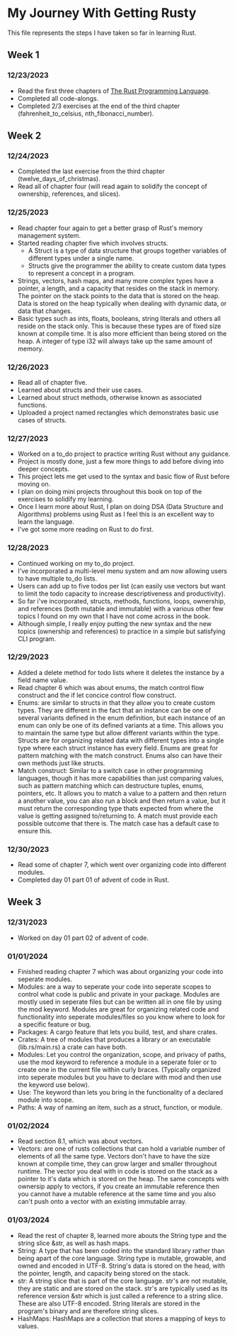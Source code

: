 # My Journey With Getting Rusty

This file represents the steps I have taken so far in learning Rust.

## Week 1

### 12/23/2023
- Read the first three chapters of [The Rust Programming Language](https://doc.rust-lang.org/stable/book/).
- Completed all code-alongs.
- Completed 2/3 exercises at the end of the third chapter (fahrenheit_to_celsius, nth_fibonacci_number).

## Week 2

### 12/24/2023
- Completed the last exercise from the third chapter (twelve_days_of_christmas).
- Read all of chapter four (will read again to solidify the concept of ownership, references, and slices).

### 12/25/2023
- Read chapter four again to get a better grasp of Rust's memory management system.
- Started reading chapter five which involves structs.
  - A Struct is a type of data structure that groups together variables of different types under a single name.
  - Structs give the programmer the ability to create custom data types to represent a concept in a program.
- Strings, vectors, hash maps, and many more complex types have a pointer, a length, and a capacity that resides on the stack in memory. The pointer on the stack points to the data that is stored on the heap. Data is stored on the heap typically when dealing with dynamic data, or data that changes.
- Basic types such as ints, floats, booleans, string literals and others all reside on the stack only. This is because these types are of fixed size known at compile time. It is also more efficient than being stored on the heap. A integer of type i32 will always take up the same amount of memory.

### 12/26/2023
- Read all of chapter five.
- Learned about structs and their use cases.
- Learned about struct methods, otherwise known as associated functions.
- Uploaded a project named rectangles which demonstrates basic use cases of structs.

### 12/27/2023
- Worked on a to_do project to practice writing Rust without any guidance.
- Project is mostly done, just a few more things to add before diving into deeper concepts.
- This project lets me get used to the syntax and basic flow of Rust before moving on.
- I plan on doing mini projects throughout this book on top of the exercises to solidify my learning.
- Once I learn more about Rust, I plan on doing DSA (Data Structure and Algorithms) problems using Rust as I feel this is an excellent way to learn the language.
- I've got some more reading on Rust to do first.

### 12/28/2023
- Continued working on my to_do project.
- I've incorporated a multi-level menu system and am now allowing users to have multiple to_do lists.
- Users can add up to five todos per list (can easily use vectors but want to limit the todo capacity to increase descriptiveness and productivity).
- So far i've incorporated, structs, methods, functions, loops, ownership, and references (both mutable and immutable) with a various other few topics I found on my own that I have not come across in the book.
- Although simple, I really enjoy putting the new syntax and the new topics (ownership and references) to practice in a simple but satisfying CLI program.

### 12/29/2023
- Added a delete method for todo lists where it deletes the instance by a field name value.
- Read chapter 6 which was about enums, the match control flow construct and the if let concice control flow construct.
- Enums: are similar to structs in that they allow you to create custom types. They are different in the fact that an instance can be one of several variants defined in the enum definition, but each instance of an enum can only be one of its defined variants at a time. This allows you to maintain the same type but allow different variants within the type. Structs are for organizing related data with different types into a single type where each struct instance has every field. Enums are great for pattern matching with the match construct. Enums also can have their own methods just like structs.
- Match construct: Similar to a switch case in other programming languages, though it has more capabilities than just comparing values, such as pattern matching which can destructure tuples, enums, pointers, etc. It allows you to match a value to a pattern and then return a another value, you can also run a block and then return a value, but it must return the corresponding type thats expected from where the value is getting assigned to/returning to. A match must provide each possible outcome that there is. The match case has a default case to ensure this.

### 12/30/2023
- Read some of chapter 7, which went over organizing code into different modules.
- Completed day 01 part 01 of advent of code in Rust.

## Week 3

### 12/31/2023
- Worked on day 01 part 02 of advent of code.

### 01/01/2024
- Finished reading chapter 7 which was about organizing your code into seperate modules.
- Modules: are a way to seperate your code into seperate scopes to control what code is public and private in your package. Modules are mostly used in seperate files but can be written all in one file by using the mod keyword. Modules are great for organizing related code and functionality into seperate modules/files so you know where to look for a specific feature or bug. 
- Packages: A cargo feature that lets you build, test, and share crates.
- Crates: A tree of modules that produces a library or an executable (lib.rs/main.rs) a crate can have both.
- Modules: Let you control the organization, scope, and privacy of paths, use the mod keyword to reference a module in a seperate foler or to create one in the current file within curly braces. (Typically organized into seperate modules but you have to declare with mod and then use the keyword use below).
- Use: The keyword than lets you bring in the functionality of a declared module into scope.
- Paths: A way of naming an item, such as a struct, function, or module.

### 01/02/2024
- Read section 8.1, which was about vectors.
- Vectors: are one of rusts collections that can hold a variable number of elements of all the same type. Vectors don't have to have the size known at compile time, they can grow larger and smaller throughout runtime. The vector you deal with in code is stored on the stack as a pointer to it's data which is stored on the heap. The same concepts with ownersip apply to vectors, if you create an immutable reference then you cannot have a mutable reference at the same time and you also can't push onto a vector with an existing immutable array.

### 01/03/2024
- Read the rest of chapter 8, learned more abouts the String type and the string slice &str, as well as hash maps.
- String: A type that has been coded into the standard library rather than being apart of the core language. String type is mutable, growable, and owned and encoded in UTF-8. String's data is stored on the head, with the pointer, length, and capacity being stored on the stack.
- str: A string slice that is part of the core language. str's are not mutable, they are static and are stored on the stack. str's are typically used as its reference version &str which is just called a reference to a string slice. These are also UTF-8 encoded. String literals are stored in the program's binary and are therefore string slices.
- HashMaps: HashMaps are a collection that stores a mapping of keys to values.
